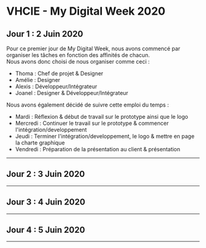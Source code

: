 # VHCIE - My Digital Week 2020

## Jour 1 : 2 Juin 2020
Pour ce premier jour de My Digital Week, nous avons commencé par organiser les tâches en fonction des affinités de chacun.  
Nous avons donc choisi de nous organiser comme ceci : 
* Thoma : Chef de projet & Designer
* Amélie : Designer
* Alexis : Développeur/Intégrateur
* Joanel : Designer & Développeur/Intégrateur

Nous avons également décidé de suivre cette emploi du temps :
* Mardi : Réflexion & début de travail sur le prototype ainsi que le logo
* Mercredi : Continuer le travail sur le prototype & commencer l'intégration/developpement
* Jeudi : Terminer l'intégration/developpement, le logo & mettre en page la charte graphique
* Vendredi : Préparation de la présentation au client & présentation

___
## Jour 2 : 3 Juin 2020
***
## Jour 3 : 4 Juin 2020
---
## Jour 4 : 5 Juin 2020
---
